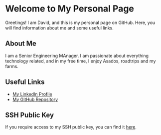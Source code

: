 # Welcome to My Personal Page

Greetings! I am David, and this is my personal page on GitHub. Here, you will find information about me and some useful links.

## About Me

I am a Senior Engineering MAnager. I am passionate about everything technology related, and in my free time, I enjoy Asados, roadtrips and my farms.

## Useful Links

- [My LinkedIn Profile](https://www.linkedin.com/in/damoraso)
- [My GitHub Repository](https://github.com/dmora)

## SSH Public Key

If you require access to my SSH public key, you can find it [here](https://raw.githubusercontent.com/dmora/dmora/main/id_rsa.pub).
